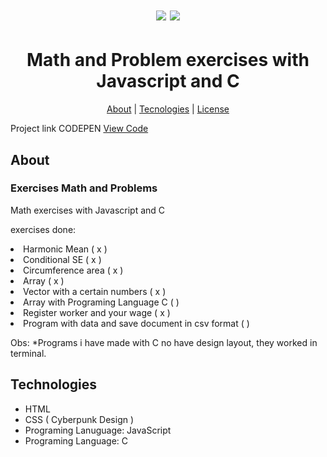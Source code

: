 
<h1 align="center" alt="Photo h">
  <img src="https://miro.medium.com/max/1200/1*ahpxPO0jLGb9EWrY2qQPhg.jpeg" />
  <img src="https://1.bp.blogspot.com/-9L5m3y5xShA/V8hDwHciF2I/AAAAAAAAUBM/H3IjOzjT8Ww4bTQf_xOIbigrjruqNvgVACLcB/s1600/BANNER_POST.jpg" />
</h1>

<h1 align="center">
  Math and Problem exercises with Javascript and C
</h1>

<p align="center">
  <a href="#sobre-o-projeto">About</a> |
  <a href="#tecnologias">Tecnologies</a> |
  <a href="#licença">License</a>
</p>

Project link CODEPEN
<a href="https://codepen.io/ibandim123">View Code</a>

<h2 id="sobre-o-projeto">About</h2>
  <h3>Exercises Math and Problems</h3>
  Math exercises with Javascript and C

exercises done: 
<li>
Harmonic Mean ( x )</li>
<li>Conditional SE ( x )</li>
<li>Circumference area ( x )</li>
<li>Array ( x )</li>
<li>Vector with a certain numbers ( x )</li>
<li>Array with Programing Language C ( )</li>
<li>Register worker and your wage ( x )</li>
<li>Program with data and save document in csv format ( )</li>

<p>
  Obs: *Programs i have made with C no have design layout, they worked in terminal. 
</p>

<h2 id="tecnologias">Technologies</h2>

- HTML
- CSS ( Cyberpunk Design )
- Programing Lanuguage: JavaScript
- Programing Language: C




